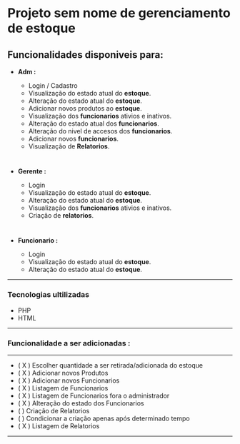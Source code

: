 # Projeto sem nome de gerenciamento de estoque

## Funcionalidades disponiveis para:

* **Adm :**
    * Login / Cadastro
    * Visualização do estado atual do **estoque**.
    * Alteração do estado atual do **estoque**.
    * Adicionar novos produtos ao **estoque**.
    * Visualização dos **funcionarios** ativios e inativos.
    * Alteração do estado atual dos **funcionarios**.
    * Alteração do nivel de accesos dos **funcionarios**.
    * Adicionar novos **funcionarios**.
    * Visualização de **Relatorios**.

    #

* **Gerente :**
    * Login
    * Visualização do estado atual do **estoque**.
    * Alteração do estado atual do **estoque**.
    * Visualização dos **funcionarios** ativios e inativos.
    * Criação de **relatorios**.

    #

* **Funcionario :**
    * Login
    * Visualização do estado atual do **estoque**.
    * Alteração do estado atual do **estoque**.

---
### Tecnologias ultilizadas

* PHP
* HTML 
---

### Funcionalidade a ser adicionadas :

---
*   ( X ) Escolher quantidade a ser retirada/adicionada do estoque
*   ( X ) Adicionar novos Produtos
*   ( X ) Adicionar novos Funcionarios
*   ( X ) Listagem de Funcionarios
*   ( X ) Listagem de Funcionarios fora o administrador
*   ( X ) Alteração do estado dos Funcionarios
*   (  ) Criação de Relatorios
*   (  ) Condicionar a criação apenas após determinado tempo
*   ( X ) Listagem de Relatorios
---